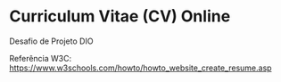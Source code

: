 # Curriculum Vitae (CV) Online
Desafio de Projeto DIO

Referência W3C: https://www.w3schools.com/howto/howto_website_create_resume.asp
